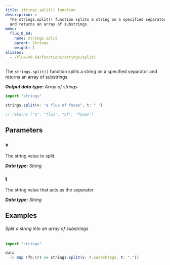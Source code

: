 ```yaml
---
title: strings.split() function
description: >
  The strings.split() function splits a string on a specified separator
  and returns an array of substrings.
menu:
  flux_0_64:
    name: strings.split
    parent: Strings
    weight: 1
aliases:
  - /flux/v0.64/functions/strings/split/
---
```


The `strings.split()` function splits a string on a specified separator and returns
an array of substrings.

_**Output data type:** Array of strings_

```js
import "strings"

strings.split(v: "a flux of foxes", t: " ")

// returns ["a", "flux", "of", "foxes"]
```

## Parameters

### v
The string value to split.

_**Data type:** String_

### t
The string value that acts as the separator.

_**Data type:** String_

## Examples

###### Split a string into an array of substrings
```js
import "strings"

data
  |> map (fn:(r) => strings.split(v: r.searchTags, t: ","))
```
